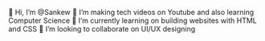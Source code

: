 👋 Hi, I’m @Sankew
👀 I’m making tech videos on Youtube and also learning Computer Science
🌱 I’m currently learning on building websites with HTML and CSS
💞️ I’m looking to collaborate on UI/UX designing
<!---
Sankew/Sankew is a ✨ special ✨ repository because its `README.md` (this file) appears on your GitHub profile.
You can click the Preview link to take a look at your changes.
--->
